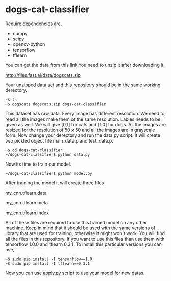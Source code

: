 # dogs-cat-classifier

Require dependencies are,
* numpy
* scipy
* opencv-python
* tensorflow
* tflearn


You can get the data from this link.You need to unzip it after downloading it.

http://files.fast.ai/data/dogscats.zip

Your unzipped data set and this repository should be in the same working derectory.
```
~$ ls
~$ dogscats dogscats.zip dogs-cat-classifier
```

This dataset has raw data. Every image has different resolution. We need to read all the images make them of the same resolution. Lables needs to be given as well. We will give [0,1] for cats and [1,0] for dogs. All the images are resized for the resolution of 
50 x 50 and all the images are in grayscale form.
Now change your derectory and run the data.py script. It will create two pickled object file main_data.p and test_data.p.
```
~$ cd dogs-cat-classifier
~/dogs-cat-classifier$ python data.py
```

Now its time to train our model. 
```
~/dogs-cat-classifier$ python model.py
```
After training the model it will create three files 

my_cnn.tflearn.data   

my_cnn.tflearn.meta   

my_cnn.tflearn.index

All of these files are required to use this trained model on any other machine. Keep in mind that it should be used with the same versions of library that are used for training, otherwise it might won't work. You will find all the files in this repository. If you want to use this files than use them with tensorflow 1.0.0 and tflearn 0.3.1. To install this particular versions you can use,
```
~$ sudo pip install -I tensorflow==1.0
~$ sudo pip install -I tflearn==0.3.1
```
Now you can use apply.py script to use your model for new datas.
